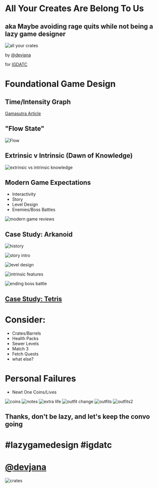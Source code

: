 All Your Creates Are Belong To Us
=================================
aka Maybe avoiding rage quits while not being a lazy game designer
--------------------------------------------------------
![all your crates](images/allYourCrates.png)

by [@devjana](https://twitter.com/devjana)

for [IGDATC](http://www.igdatc.org/)

Foundational Game Design
========================

Time/Intensity Graph
--------------------
[Gamasutra Article](http://www.gamasutra.com/blogs/DevJana/20121127/182334/Back_to_basics__IntensityTime_graphs_and_balancing.php)

"Flow State"
------------
![Flow](images/flow.png)

Extrinsic v Intrinsic (Dawn of Knowledge)
-----------------------------------------
![extrinsic vs intrinsic knowledge](images/extrinsicVsIntrinsic.png)

Modern Game Expectations
------------------------
* Interactivity
* Story
* Level Design
* Enemies/Boss Battles

![modern game reviews](images/modernReviews.png)

Case Study: Arkanoid
--------------------

![history](images/arkanoid_0_history.png)

![story intro](images/arkanoid_1_storyIntro.png)

![level design](images/arkanoid_2_levelDesign.png)

![intrinsic features](images/arkanoid_3_features.png)

![ending boss battle](images/arkanoid_4_storyEnding.png)


[Case Study: Tetris](http://www.gamasutra.com/blogs/DevJana/20150202/182335/Why_is_Tetris_a_mathematically_perfect_game_design_that_requires_no_tutorial.php)
--------------------

Consider:
=========
* Crates/Barrels
* Health Packs
* Sewer Levels
* Match 3
* Fetch Quests  
* what else?

Personal Failures
=================
* Newt One Coins/Lives

![coins](http://i.imgur.com/IzUyEZX.gif)
![notes](http://i.giphy.com/zmgRgFI3Xtvj2.gif)
![extra life](http://i.giphy.com/cB4ukcrbK9lfi.gif)
![outfit change](http://i.giphy.com/Ev4FgzPIlk3Hq.gif)
![outfits](images/outfits.png)
![outfits2](images/outfits2.png)

Thanks, don't be lazy, and let's keep the convo going
-----------------------------------------------------
\#lazygamedesign \#igdatc
=========================
[@devjana](https://twitter.com/devjana)
=========================
![crates](images/crates.jpg)
